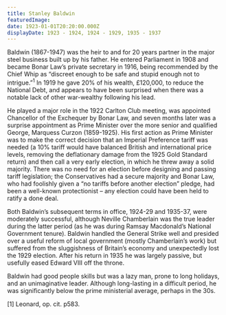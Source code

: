 ```yaml
---
title: Stanley Baldwin
featuredImage:
date: 1923-01-01T20:20:00.000Z
displayDate: 1923 - 1924, 1924 - 1929, 1935 - 1937
---
```


Baldwin (1867-1947) was the heir to and for 20 years partner in the major steel business built up by his father. He entered Parliament in 1908 and became Bonar Law’s private secretary in 1916, being recommended by the Chief Whip as “discreet enough to be safe and stupid enough not to intrigue.”<sup>1</sup> In 1919 he gave 20% of his wealth, £120,000, to reduce the National Debt, and appears to have been surprised when there was a notable lack of other war-wealthy following his lead.

He played a major role in the 1922 Carlton Club meeting, was appointed Chancellor of the Exchequer by Bonar Law, and seven months later was a surprise appointment as Prime Minister over the more senior and qualified George, Marquess Curzon (1859-1925). His first action as Prime Minister was to make the correct decision that an Imperial Preference tariff was needed (a 10% tariff would have balanced British and international price levels, removing the deflationary damage from the 1925 Gold Standard return) and then call a very early election, in which he threw away a solid majority. There was no need for an election before designing and passing tariff legislation; the Conservatives had a secure majority and Bonar Law, who had foolishly given a “no tariffs before another election” pledge, had been a well-known protectionist – any election could have been held to ratify a done deal.

Both Baldwin’s subsequent terms in office, 1924-29 and 1935-37, were moderately successful, although Neville Chamberlain was the true leader during the latter period (as he was during Ramsay Macdonald’s National Government tenure). Baldwin handled the General Strike well and presided over a useful reform of local government (mostly Chamberlain’s work) but suffered from the sluggishness of Britain’s economy and unexpectedly lost the 1929 election. After his return in 1935 he was largely passive, but usefully eased Edward VIII off the throne.

Baldwin had good people skills but was a lazy man, prone to long holidays, and an unimaginative leader. Although long-lasting in a difficult period, he was significantly below the prime ministerial average, perhaps in the 30s.

\[1] Leonard, op. cit. p583.
